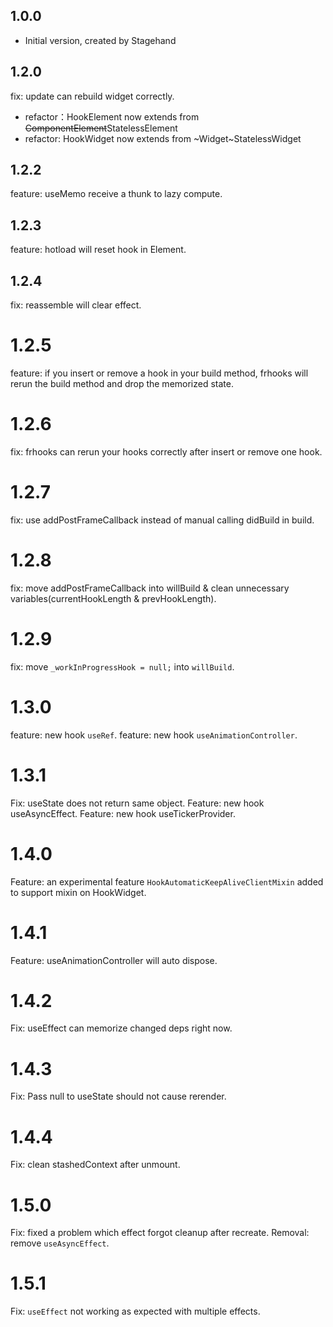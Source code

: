 ## 1.0.0

- Initial version, created by Stagehand

## 1.2.0

fix: update can rebuild widget correctly.

- refactor：HookElement now extends from ~~ComponentElement~~StatelessElement
- refactor: HookWidget now extends from ~Widget~StatelessWidget

## 1.2.2

feature: useMemo receive a thunk to lazy compute.

## 1.2.3

feature: hotload will reset hook in Element.

## 1.2.4

fix: reassemble will clear effect.

# 1.2.5

feature: if you insert or remove a hook in your build method, frhooks will rerun the build method and drop the memorized state. 

# 1.2.6

fix: frhooks can rerun your hooks correctly after insert or remove one hook.

# 1.2.7

fix: use addPostFrameCallback instead of manual calling didBuild in build.

# 1.2.8

fix: move addPostFrameCallback into willBuild & clean unnecessary variables(currentHookLength & prevHookLength).

# 1.2.9

fix: move `_workInProgressHook = null;` into `willBuild`.

# 1.3.0

feature: new hook `useRef`.
feature: new hook `useAnimationController`.

# 1.3.1

Fix: useState does not return same object.
Feature: new hook useAsyncEffect.
Feature: new hook useTickerProvider.

# 1.4.0

Feature: an experimental feature `HookAutomaticKeepAliveClientMixin` added to support mixin on HookWidget.

# 1.4.1

Feature: useAnimationController will auto dispose.

# 1.4.2

Fix: useEffect can memorize changed deps right now.

# 1.4.3

Fix: Pass null to useState should not cause rerender.

# 1.4.4

Fix: clean stashedContext after unmount.

# 1.5.0

Fix: fixed a problem which effect forgot cleanup after recreate.
Removal: remove `useAsyncEffect`.

# 1.5.1

Fix: `useEffect` not working as expected with multiple effects.
